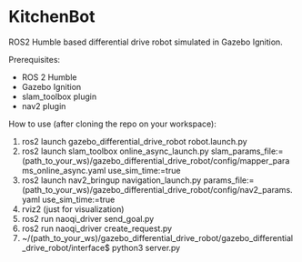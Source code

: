 # KitchenBot
ROS2 Humble based differential drive robot simulated in Gazebo Ignition.

Prerequisites:
- ROS 2 Humble
- Gazebo Ignition
- slam_toolbox plugin
- nav2 plugin

How to use (after cloning the repo on your workspace):
1. ros2 launch gazebo_differential_drive_robot robot.launch.py
2. ros2 launch slam_toolbox online_async_launch.py slam_params_file:=(path_to_your_ws)/gazebo_differential_drive_robot/config/mapper_params_online_async.yaml use_sim_time:=true
3. ros2 launch nav2_bringup navigation_launch.py params_file:=(path_to_your_ws)/gazebo_differential_drive_robot/config/nav2_params.yaml use_sim_time:=true
4. rviz2 (just for visualization)
5. ros2 run naoqi_driver send_goal.py
6. ros2 run naoqi_driver create_request.py
7. ~/(path_to_your_ws)/gazebo_differential_drive_robot/gazebo_differential_drive_robot/interface$ python3 server.py 
